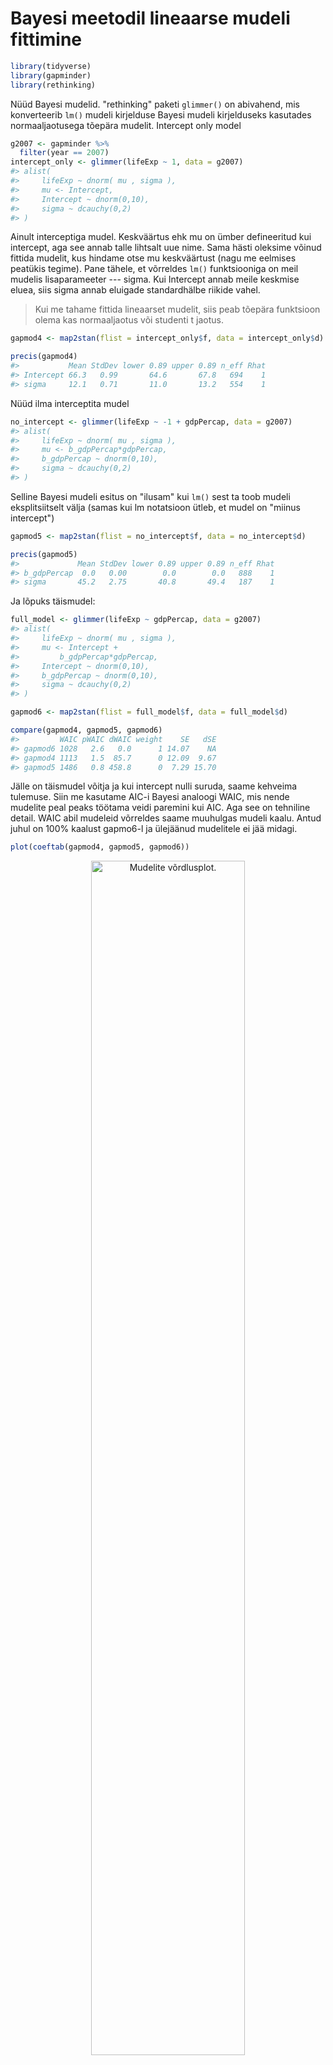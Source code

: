 

# Bayesi meetodil lineaarse mudeli fittimine


```r
library(tidyverse)
library(gapminder)
library(rethinking)
```

Nüüd Bayesi mudelid. 
"rethinking" paketi `glimmer()` on abivahend, mis konverteerib `lm()` mudeli kirjelduse Bayesi mudeli kirjelduseks kasutades normaaljaotusega tõepära mudelit.
Intercept only model

```r
g2007 <- gapminder %>% 
  filter(year == 2007)
intercept_only <- glimmer(lifeExp ~ 1, data = g2007)
#> alist(
#>     lifeExp ~ dnorm( mu , sigma ),
#>     mu <- Intercept,
#>     Intercept ~ dnorm(0,10),
#>     sigma ~ dcauchy(0,2)
#> )
```

Ainult interceptiga mudel. 
Keskväärtus ehk mu on ümber defineeritud kui intercept, aga see annab talle lihtsalt uue nime. 
Sama hästi oleksime võinud fittida mudelit, kus hindame otse mu keskväärtust (nagu me eelmises peatükis tegime). 
Pane tähele, et võrreldes `lm()` funktsiooniga on meil mudelis lisaparameeter --- sigma. 
Kui Intercept annab meile keskmise eluea, siis sigma annab eluigade standardhälbe riikide vahel.

> Kui me tahame fittida lineaarset mudelit, siis peab tõepära funktsioon olema kas normaaljaotus või studenti t jaotus.



```r
gapmod4 <- map2stan(flist = intercept_only$f, data = intercept_only$d)
```




```r
precis(gapmod4)
#>           Mean StdDev lower 0.89 upper 0.89 n_eff Rhat
#> Intercept 66.3   0.99       64.6       67.8   694    1
#> sigma     12.1   0.71       11.0       13.2   554    1
```

Nüüd ilma interceptita mudel

```r
no_intercept <- glimmer(lifeExp ~ -1 + gdpPercap, data = g2007)
#> alist(
#>     lifeExp ~ dnorm( mu , sigma ),
#>     mu <- b_gdpPercap*gdpPercap,
#>     b_gdpPercap ~ dnorm(0,10),
#>     sigma ~ dcauchy(0,2)
#> )
```

Selline Bayesi mudeli esitus on "ilusam" kui `lm()` sest ta toob mudeli eksplitsiitselt välja (samas kui lm notatsioon ütleb, et mudel on "miinus intercept") 


```r
gapmod5 <- map2stan(flist = no_intercept$f, data = no_intercept$d)
```





```r
precis(gapmod5)
#>             Mean StdDev lower 0.89 upper 0.89 n_eff Rhat
#> b_gdpPercap  0.0   0.00        0.0        0.0   888    1
#> sigma       45.2   2.75       40.8       49.4   187    1
```

Ja lõpuks täismudel:

```r
full_model <- glimmer(lifeExp ~ gdpPercap, data = g2007)
#> alist(
#>     lifeExp ~ dnorm( mu , sigma ),
#>     mu <- Intercept +
#>         b_gdpPercap*gdpPercap,
#>     Intercept ~ dnorm(0,10),
#>     b_gdpPercap ~ dnorm(0,10),
#>     sigma ~ dcauchy(0,2)
#> )
```




```r
gapmod6 <- map2stan(flist = full_model$f, data = full_model$d)
```




```r
compare(gapmod4, gapmod5, gapmod6)
#>         WAIC pWAIC dWAIC weight    SE   dSE
#> gapmod6 1028   2.6   0.0      1 14.07    NA
#> gapmod4 1113   1.5  85.7      0 12.09  9.67
#> gapmod5 1486   0.8 458.8      0  7.29 15.70
```

Jälle on täismudel võitja ja kui intercept nulli suruda, saame kehveima tulemuse.
Siin me kasutame AIC-i Bayesi analoogi WAIC, mis nende mudelite peal peaks töötama veidi paremini kui AIC. 
Aga see on tehniline detail.
WAIC abil mudeleid võrreldes saame muuhulgas mudeli kaalu. 
Antud juhul on 100% kaalust gapmo6-l ja ülejäänud mudelitele ei jää midagi.


```r
plot(coeftab(gapmod4, gapmod5, gapmod6))
```

<div class="figure" style="text-align: center">
<img src="13_bayes-linear-model_files/figure-html/unnamed-chunk-15-1.png" alt="Mudelite võrdlusplot." width="70%" />
<p class="caption">(\#fig:unnamed-chunk-15)Mudelite võrdlusplot.</p>
</div>


Viime SKP andmed log-skaalasse ja proovime uuesti. See tähendab, et me arvame, et iga SKP kümnekordne tõus võiks kaasa tuua eluea tõusu x aasta võrra.

```r
g2007 <- g2007 %>% 
  mutate(l_GDP = log10(gdpPercap))
# glimmer(lifeExp ~ -1 + l_GDP, data = g2007)
gapmod7 <- map2stan(alist(
    lifeExp ~ dnorm(mu, sigma),
    mu <- b_gdp * l_GDP,
    b_gdp ~ dnorm(0, 10),
    sigma ~ dcauchy(0, 2)
), data = g2007)

gapmod8 <- map2stan(alist(
    lifeExp ~ dnorm(mu, sigma),
    mu <- Intercept + b_gdp * l_GDP,
    Intercept ~ dnorm(0, 100),
    b_gdp ~ dnorm(0, 10),
    sigma ~ dcauchy(0, 2)
), data = g2007)
```




```r
compare(gapmod4, gapmod5, gapmod6, gapmod7, gapmod8)
#>         WAIC pWAIC dWAIC weight    SE   dSE
#> gapmod7  965   3.0   0.0   0.53 25.11    NA
#> gapmod8  966   3.8   0.2   0.47 25.37  2.56
#> gapmod6 1028   2.6  62.4   0.00 14.07 18.21
#> gapmod4 1113   1.5 148.1   0.00 12.09 23.18
#> gapmod5 1486   0.8 521.1   0.00  7.29 26.82
```


<div class="figure" style="text-align: center">
<img src="13_bayes-linear-model_files/figure-html/unnamed-chunk-19-1.png" alt="Log skaalas töötab nulli surutud interceptiga mudel sama hästi kui täismudel. See ei ole paraku mudeldamise üldine omadus." width="70%" />
<p class="caption">(\#fig:unnamed-chunk-19)Log skaalas töötab nulli surutud interceptiga mudel sama hästi kui täismudel. See ei ole paraku mudeldamise üldine omadus.</p>
</div>

Kuna Bayesi mudelite fittimine on keerulisem kui `lm()` abil, on eriti tähtis fititud mudel välja plottida. 
See on esimene kaitseliin lollide vigade ja halvasti jooksvate Markovi ahelate vastu. 

Kui Bayesi mudeleid on raskem fittida, siis milleks me peaksime neid eelistama tavalistele vähimruutude meetodil fititud mudelitele? 
Tegelikult alati ei peagi. 
Aga siiski, Bayesi mudelid sisaldavad eksplitsiitset veakomonenti (sigma), mis on kasulik mudelist uusi andmeid ennustades. 
Samuti annavad nad parima hinnangu ebakindlusele parmeetrite väärtuste hinnangute ümber, võimaldavad mudeli fittimisel siduda andmeid taustainfoga (prior) ning, mis kõige tähtsam, võimaldavad paindlikumalt fittida hierarhilisi mudeleid (nende juurde tuleme hiljem). 

Samas, kui prior on väheinformatiivne, siis Bayesi hinnangud mudeli koefitsientide kõige tõenäolisematele väärtustele on praktiliselt samad, kui vähimruutude meetodiga `lm()` abil saadud punkt-hinnangud.

Siin me fitime pedagooglistel kaalutlustel kõike Bayesiga aga praktikas jätavad paljud mõistlikud inimesed Bayesi hierarhiliste mudelite jaoks ja kasutavad lihtsate mudelite jaoks `lm()`. 

Tagasi gapmod7 ja gapmod8 mudelite juurde. 
Plotime nende koefitsiendid koos usalduspiiridega.

```r
plot(coeftab(gapmod7, gapmod8))
```

<div class="figure" style="text-align: center">
<img src="13_bayes-linear-model_files/figure-html/unnamed-chunk-20-1.png" alt="Mudelite võrdlusplot." width="70%" />
<p class="caption">(\#fig:unnamed-chunk-20)Mudelite võrdlusplot.</p>
</div>

Pane tähele, et gapmod8 "b_gdp" koefitsiendi posteerior on palju laiem kui gapmod7 "b_gdp" oma.
See on üldine nähtus, mis tuleneb sellest, et gapmod7-s on vähem parameetreid. 
**Iga lisatud parameeter kipub vähendama teiste parameetrite hindamise täpsust.**

## Ennustused mudelist {-}

Kuidas plottida meie hinnangud ebakindlusele parameetri tegeliku väärtuse ümber?
Siin tuleb appi `rethinking::link()`.

Nii tõmbame posteriorist igale meie andmetes esinevale log GDP väärtusele vastavad 1000 ennustust keskmise eluea kohta sellel l_GDP väärtusel: 


```r
linked <- link(gapmod8)
linked <- as_tibble(linked)
linked_mean <- apply(linked, 2, HPDI, prob = 0.95)
```

Sel viisil saab tabeli, kus igale 142-le andmepunktist vastab üks veerg, milles on 1000 posteeriorist arvutatud ennustust lifeExp väärtusele.

Praktikas soovime aga enamasti meie poolt ette antud l_GDP väärtustel põhinevaid ennustusi keskmise eluea kohta. See käib nii:


```r
# link() draws from the posterior 1000 mu values for each l_GDP value in the width object; out pops a table with 1000 rows and 41 columns. 
mu1 <- as_tibble(link(gapmod8, data = list(l_GDP = seq(2, 6, 0.1))))
#> [ 100 / 1000 ][ 200 / 1000 ][ 300 / 1000 ][ 400 / 1000 ][ 500 / 1000 ][ 600 / 1000 ][ 700 / 1000 ][ 800 / 1000 ][ 900 / 1000 ][ 1000 / 1000 ]
```

Nüüd on meil mu1 objektis 41 l_GDP väärtust, millest igale vastab 1000 ennustust keskmise eluea kohta sellel l_GDP-l. 
Järgmiseks arvutame igale neist 41-st tulbast keskmise ja 95% HPDI ning plotime need koos andmepunktidega kasutades base-R graafikasüsteemi.


Pane tähele, et hall riba näitab ebakindlust ennustuse ümber keskmisele elueale üle kõikide riikide, mis võiksid sellist l_GDP-d omada (ehk ebakindlust regressioonijoonele). 
Kui me aga tahame ennustada ka keskmiste eluigade varieeruvust riigi tasemel (kasutades Bayesi hinnangut sigma parameetrile), siis on meil vaja `sim()` funktsiooni:


```r
mu.mean <- apply(mu1, 2, mean) # applies the FUN mean() to each column
mu.HPDI <- apply(mu1, 2, HPDI, prob = 0.95) %>% 
  t() %>% 
  as_data_frame()
mu.HPDI <- bind_cols(width = seq(2, 6, 0.1), mu.HPDI)
colnames(mu.HPDI) <- c("width", "lower", "upper")
sim.length <- as_tibble(sim(gapmod8, data = list(l_GDP = seq(2, 6, 0.1))))
#> [ 100 / 1000 ][ 200 / 1000 ][ 300 / 1000 ][ 400 / 1000 ][ 500 / 1000 ][ 600 / 1000 ][ 700 / 1000 ][ 800 / 1000 ][ 900 / 1000 ][ 1000 / 1000 ]
height.PI <- sapply(sim.length, PI, prob = 0.95, simplify = FALSE) %>% 
  do.call(rbind,. )
height.PI <- cbind(width = seq(2, 6, 0.1), height.PI) %>% as_tibble()
colnames(height.PI) <- c("width", "lower", "upper")
```


```r
library(viridis)
ggplot(g2007) +
  geom_point(aes(l_GDP, lifeExp, color = continent)) +
  geom_line(data = data_frame(width = seq(2, 6, 0.1), mu.mean), aes(width, mu.mean)) +
  geom_ribbon(data = mu.HPDI, aes(x = width, ymin = lower, ymax = upper), 
              fill = "grey5", alpha = 0.1) +
  geom_ribbon(data = height.PI, aes(x = width, ymin = lower, ymax = upper), 
              fill = "grey50", alpha = 0.1) +
  labs(caption = "Dark grey, 95% HDPI - highest posterior density.\nLight grey, 95% PI - percentile interval.") +
  theme(legend.title = element_blank()) +
  scale_color_viridis(discrete = TRUE)
```

<div class="figure" style="text-align: center">
<img src="13_bayes-linear-model_files/figure-html/unnamed-chunk-24-1.png" alt="Ennustused mudelist." width="70%" />
<p class="caption">(\#fig:unnamed-chunk-24)Ennustused mudelist.</p>
</div>

Nüüd ütleb laiem hall ala, et me oleme üsna kindlad, et nende riikide puhul, mille puhul mudel töötab, kohtame individaalsete riikide keskmiseid eluigasid halli ala sees ja mitte sealt väljas. 
Nagu näha, on meil ka riike, mis jäävad hallist alast kaugele ja mille keskmine eluiga on kõvasti madalam, kui mudel ennustab. 
Need on äkki riigid, kus parasjagu on sõda üle käinud ja mille eluiga ei ole näiteks seetõttu SKP-ga lihtsas põhjuslikus seoses. 
Igal juhul tasuks need ükshaaval üle vaadata sest punktid, mida mudel ei seleta, võivad varjata endas mõnd huvitavat saladust, mis pikisilmi ootab avastajat. 
Lisaks: pane tähele, et mudel eeldab, et riikide keskmise eluea SD on muutumatu igal GDP väärtusel.


Kuidas saada ennustusi kindlale l_GDP väärtusele? Näiteks tulp V10 vastab l_GDP väärtusele 2.9. Järgnevalt arvutame oodatavad keskmised eluead sellele SKP väärtusele (fiksionaalsetele riikidele, millel võiks olla täpselt selline SKP):

```r
dens(sim.length$V10)
HPDI(sim.length$V10, prob = 0.95)
#> |0.95 0.95| 
#>  39.6  68.2
```

<div class="figure" style="text-align: center">
<img src="13_bayes-linear-model_files/figure-html/unnamed-chunk-25-1.png" alt="Ennustus mudelist kindlale log GDP väärtusele." width="70%" />
<p class="caption">(\#fig:unnamed-chunk-25)Ennustus mudelist kindlale log GDP väärtusele.</p>
</div>

Nagu näha, võib mudeli kohaselt sellise riigi keskmine eluiga tulla nii madal, kui 40 aastat ja nii kõrge kui 67 aastat.

## Lognormaalne tõepäramudel {-}

See mudel on alternatiiv andmete logaritmimisele, kui Y-muutuja (see muutuja, mille väärtust te ennustate) on lognormaalse jaotusega. 


> Lognormaalne Y-i tõepäramudel on mittelineaarne. Lognormaaljaotus defineetitakse üle mu ja sigma, mis aga vastavd hoopis log(Y) normaaljaotuse mu-le ja sigmale.

Seekord ennustame GDP-d keskmise eluea põhjal (mis, nagu näha jooniselt, ei ole küll päris lognormaalne).

<div class="figure" style="text-align: center">
<img src="13_bayes-linear-model_files/figure-html/unnamed-chunk-26-1.png" alt="SKP-de jaotus" width="70%" />
<p class="caption">(\#fig:unnamed-chunk-26)SKP-de jaotus</p>
</div>

Mustaga on näidatud empiiriline SKP jaotus, rohelisega fititud lognormaalne mudel sellest samast jaotusest. Järgnevalt ennustame SKP-d keskmise eluea põhjal, milleks fitime lognormaalse tõepäramudeli, kus mu on ümber defineeritud regressioonivõrrandiga:


```r
m_ln1 <- map2stan(
  alist(
   gdpPercap  ~ dlnorm( mu , sigma ),
    mu <- a + b * lifeExp,
    a ~ dnorm( 0, 10 ),
    b ~ dnorm( 0, 10 ),
    sigma ~ dcauchy( 0, 2 ) 
   ), 
  data = g2007, 
  start = list( a = 3, b = 0, sigma = 0.5 ) 
  )
```





```r
precis(m_ln1)
#>       Mean StdDev lower 0.89 upper 0.89 n_eff Rhat
#> a     2.48   0.38       1.87       3.08   283    1
#> b     0.09   0.01       0.08       0.10   287    1
#> sigma 0.81   0.05       0.74       0.88   294    1
```

Logormaalses mudelis muutuvad parameetrite tähendused ja need tuleb lineaarse mudeli intercepti ja tõusu interpretatsioonidega kooskõlla viimiseks ümber arvutada. Kõigepealt avaldame tõusu. Kuna meil on tegemist mitte-lineaarse mudeliga, sõltub tõusu väärtus ka mudeli interceptist: $slope = exp(\alpha + \beta)-exp(\alpha)$. See ei ole lineaarne seos: b omab seda suuremat mõju efektile (tõusule), mida suurem on a. [Kui meil on tegu binaarse X-ga (prediktoriga), siis kodeerime selle 2 taset kui -1 ja 1. Sellises mudelis on slope sama, mis efekti suurus ES, ja $ES = exp(\alpha + \beta)-exp(\alpha-\beta)$]


```r
a <- seq( 0, 10, length.out = 1000 )
b <- 2
b1 <- 3
y <- exp( a + b ) - exp( a )
y1 <- exp( a + b1 ) - exp( a )

plot( a, y, type = "l", xlab = "a value", ylab = "slope" )
lines( a, y1, col = "red" )
```

<div class="figure" style="text-align: center">
<img src="13_bayes-linear-model_files/figure-html/unnamed-chunk-30-1.png" alt="Mudeli tõus sõltub interceptist." width="70%" />
<p class="caption">(\#fig:unnamed-chunk-30)Mudeli tõus sõltub interceptist.</p>
</div>

Must joon näitab mudeli tõusu sõltuvust parameetri a väärtusest, kui parameeter b = 2. Punane joon teeb sedasama, kui b = 3.

Selline on siis mudeli tõusude (beta) posteerior:


```r
s_ln1 <- extract.samples( m_ln1 ) %>% as.data.frame()
beta <- exp(s_ln1$a + s_ln1$b) - exp(s_ln1$a)
```


```r
dens(beta)
```

<div class="figure" style="text-align: center">
<img src="13_bayes-linear-model_files/figure-html/unnamed-chunk-32-1.png" alt="Mudeli tõusude (beta) posteerior." width="70%" />
<p class="caption">(\#fig:unnamed-chunk-32)Mudeli tõusude (beta) posteerior.</p>
</div>

Lognormaaljaotusega mudelis täidab normaaljaotusega mudeli intercepti rolli eelkõige meedian, mis on defineeritud kui exp(a), aga arvutada saab ka keskmise:

```r
i_median <- exp(s_ln1$a)
mean(i_median)
#> [1] 12.8
i_mean <- exp(s_ln1$a + (s_ln1$sigma ^ 2) / 2)
mean(i_mean)
#> [1] 17.8
```

Siin ennustame fititud mudelist uusi andmeid (väljamõeldud riikide rikkust):


```r
sim_ci <- sim(m_ln1) %>% 
  as_tibble() %>% 
  apply(2, HPDI, prob = 0.95)
#> [ 100 / 1000 ][ 200 / 1000 ][ 300 / 1000 ][ 400 / 1000 ][ 500 / 1000 ][ 600 / 1000 ][ 700 / 1000 ][ 800 / 1000 ][ 900 / 1000 ][ 1000 / 1000 ]
```



```r
ggplot(g2007, aes(lifeExp, gdpPercap)) + 
  geom_point(aes(color = continent), size = 0.8) +
  geom_ribbon(aes( ymin = sim_ci[1,], ymax = sim_ci[2,]), alpha = 0.2) +
  scale_color_viridis(discrete = TRUE)
```

<div class="figure" style="text-align: center">
<img src="13_bayes-linear-model_files/figure-html/unnamed-chunk-35-1.png" alt="Ennustus mudelist." width="70%" />
<p class="caption">(\#fig:unnamed-chunk-35)Ennustus mudelist.</p>
</div>


Ka see mudel jääb hätta Aafrika outlieritega, mille eluiga ei suuda ennustada rikkust.

